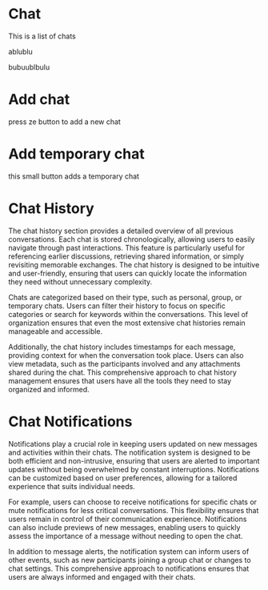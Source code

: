 # Chat

This is a list of chats


ablublu


bubuublbulu

# Add chat

press ze button to add a new chat

# Add temporary chat

this small button adds a temporary chat

# Chat History

The chat history section provides a detailed overview of all previous conversations. Each chat is stored chronologically, allowing users to easily navigate through past interactions. This feature is particularly useful for referencing earlier discussions, retrieving shared information, or simply revisiting memorable exchanges. The chat history is designed to be intuitive and user-friendly, ensuring that users can quickly locate the information they need without unnecessary complexity.

Chats are categorized based on their type, such as personal, group, or temporary chats. Users can filter their history to focus on specific categories or search for keywords within the conversations. This level of organization ensures that even the most extensive chat histories remain manageable and accessible.

Additionally, the chat history includes timestamps for each message, providing context for when the conversation took place. Users can also view metadata, such as the participants involved and any attachments shared during the chat. This comprehensive approach to chat history management ensures that users have all the tools they need to stay organized and informed.

# Chat Notifications

Notifications play a crucial role in keeping users updated on new messages and activities within their chats. The notification system is designed to be both efficient and non-intrusive, ensuring that users are alerted to important updates without being overwhelmed by constant interruptions. Notifications can be customized based on user preferences, allowing for a tailored experience that suits individual needs.

For example, users can choose to receive notifications for specific chats or mute notifications for less critical conversations. This flexibility ensures that users remain in control of their communication experience. Notifications can also include previews of new messages, enabling users to quickly assess the importance of a message without needing to open the chat.

In addition to message alerts, the notification system can inform users of other events, such as new participants joining a group chat or changes to chat settings. This comprehensive approach to notifications ensures that users are always informed and engaged with their chats.